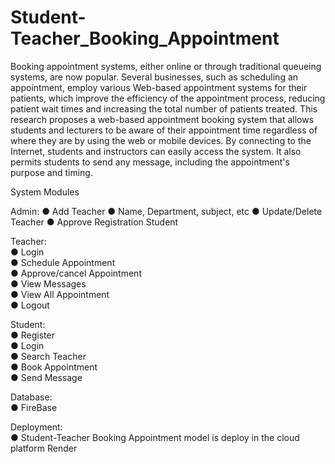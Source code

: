 # Student-Teacher_Booking_Appointment

Booking appointment systems, either online or through traditional queueing systems, are now popular. Several businesses, such as scheduling an appointment, employ various Web-based appointment systems for their patients, which improve the efficiency of the appointment process, reducing patient wait times and increasing the total number of patients treated. This research proposes a web-based appointment booking system that allows students and lecturers to be aware of their appointment time regardless of where they are by using the web or mobile devices. By connecting to the Internet, students and instructors can easily access the system. It also permits students to send any message, including the appointment's purpose and timing.

System Modules

Admin:
● Add Teacher
● Name, Department, subject, etc 
● Update/Delete Teacher
● Approve Registration Student

Teacher:  
● Login  
● Schedule Appointment   
● Approve/cancel Appointment   
● View Messages  
● View All Appointment  
● Logout  

Student:  
● Register  
● Login  
● Search Teacher  
● Book Appointment  
● Send Message  

Database:  
● FireBase  

Deployment:  
● Student-Teacher Booking Appointment model is deploy in the cloud platform Render  
